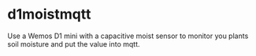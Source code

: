 # d1moistmqtt
Use a Wemos D1 mini with a capacitive moist sensor to monitor you plants soil moisture and put the value into mqtt.
